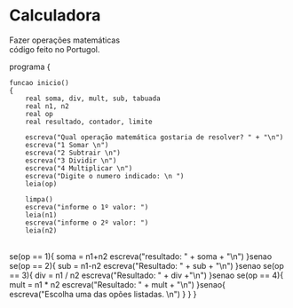 # Calculadora
Fazer operações matemáticas  
código feito no Portugol.





programa
{
	
	funcao inicio()
	{
		real soma, div, mult, sub, tabuada
		real n1, n2
		real op
		real resultado, contador, limite
	
		escreva("Qual operação matemática gostaria de resolver? " + "\n")
		escreva("1 Somar \n")
		escreva("2 Subtrair \n")
		escreva("3 Dividir \n")
		escreva("4 Multiplicar \n")
		escreva("Digite o numero indicado: \n ")
		leia(op)
	
		limpa()
		escreva("informe o 1º valor: ")
		leia(n1)
		escreva("informe o 2º valor: ")
		leia(n2)


​		
		se(op == 1){
			soma = n1+n2
			escreva("resultado: " + soma + "\n")
		}senao se(op == 2){
			sub = n1-n2
			escreva("Resultado: " + sub + "\n")
		}senao se(op == 3){
			div = n1 / n2
			escreva("Resultado: " + div +"\n")
		}senao se(op == 4){
			mult = n1 * n2
			escreva("Resultado: " + mult + "\n")
		}senao{
			escreva("Escolha uma das opões listadas. \n")
		}
	}
}
